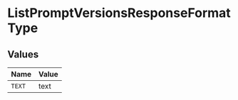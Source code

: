 # ListPromptVersionsResponseFormatType


## Values

| Name   | Value  |
| ------ | ------ |
| `TEXT` | text   |
